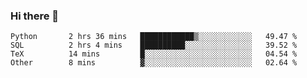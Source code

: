 ### Hi there 👋

<!--
**gustavkrist/gustavkrist** is a ✨ _special_ ✨ repository because its `README.md` (this file) appears on your GitHub profile.

Here are some ideas to get you started:

- 🔭 I’m currently working on ...
- 🌱 I’m currently learning ...
- 👯 I’m looking to collaborate on ...
- 🤔 I’m looking for help with ...
- 💬 Ask me about ...
- 📫 How to reach me: ...
- 😄 Pronouns: ...
- ⚡ Fun fact: ...
-->

<!--START_SECTION:waka-->

```text
Python       2 hrs 36 mins   ████████████▒░░░░░░░░░░░░   49.47 %
SQL          2 hrs 4 mins    ██████████░░░░░░░░░░░░░░░   39.52 %
TeX          14 mins         █░░░░░░░░░░░░░░░░░░░░░░░░   04.54 %
Other        8 mins          ▓░░░░░░░░░░░░░░░░░░░░░░░░   02.64 %
```

<!--END_SECTION:waka-->
